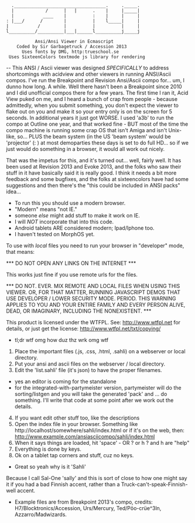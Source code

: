       .___________________________________.     ._____.
      |            /      |   |      .    |     |_____|
      |           ____    |          :    |     |     |
    : |___/      /        |          |    l_____|     |
    |           /         |          |          |     |
    l__________/__________|___|______l__________j_____j

               Ansi/Ansi Viewer in Ecmascript
        Coded by Sir Garbagetruck / Accession 2013
          Uses fonts by DMG, http:trueschool.se
     Uses SixteenColors textmode js library for rendering
--
This ANSI / Ascii viewer was designed _SPECIFICALLY_ to
address shortcomings with acidview and other viewers in
running ANSI/Ascii compos.  I've run the Breakpoint and
Revision Ansi/Ascii compo for... um, I dunno how long.
A while. Well there hasn't been a Breakpoint since 2010
and I did unofficial compos there for a few years.  The
first time I ran it, Acid View puked on me, and I heard
a bunch of crap from people - because admittedly, when
you submit something, you don't expect the viewer to
flake out on you and make it so your entry only is on
the screen for 5 seconds.  In additional years it just
got WORSE.  I used 'a3b' to run the compo at Outline
one year, and that worked fine - BUT most of the time
the compo machine is running some crap OS that isn't
Amiga and isn't Unix-like, so... PLUS the beam system
(in the US 'beam system' would be 'projector' (:  )
at most demoparties these days is set to do full HD...
so if we just would do something in a browser, it would
all work out nicely.

That was the impetus for this, and it's turned out...
well, fairly well.  It has been used at Revision 2013
and Evoke 2013, and the folks who saw their stuff in
it have basically said it is really good.  I think it
needs a bit more feedback and some bugfixes, and the
folks at sixteencolors have had some suggestions and
then there's the "this could be included in ANSI packs"
idea...

* To run this you should use a modern browser.
* "Modern" means "not IE."
* someone _else_ might add stuff to make it work on IE.
* I will _NOT_ incorporate that into this code.
* Android tablets ARE considered modern; Ipad/Iphone too.
* I haven't tested on MorphOS yet.

To use with _local_ files you need to run your browser
in "developer" mode, that means:

   *** DO NOT OPEN ANY LINKS ON THE INTERNET ***
   
This works just fine if you use remote urls for the files.

  *** DO NOT. EVER. MIX REMOTE AND LOCAL FILES
      WHEN USING THIS VIEWER. OR, FOR THAT MATTER,
      RUNNING JAVASCRIPT DEMOS THAT USE DEVELOPER /
      LOWER SECURITY MODE. PERIOD. THIS WARNING
      APPLIES TO YOU AND YOUR ENTIRE FAMILY AND
      EVERY PERSON ALIVE, DEAD, OR IMAGINARY,
      INCLUDING THE NONEXISTENT.               ***
      
This product is licensed under the WTFPL.  See:
             http://www.wtfpl.net
for details, or just get the license:
        http://www.wtfpl.net/txt/copying/

 * tl;dr wtf omg how duz thz wrk omg wtf
 
1. Place the important files (.js, .css, .html, .sahli) on a webserver or local directory.
2. Put your ansi and ascii files on the webserver / local directory.
3. Edit the 'list.sahli' file (it's json) to have
  the proper filenames.
  * yes an editor is coming for the standalone
  * for the integrated-with-partymeister version,
  partymeister will do the sorting/listgen and you
  will take the generated 'pack' and ... do something.
  I'll write that code at some point after we work out
  the details.
4. If you want edit other stuff too, like the descriptions
5. Open the index file in your browser. Something like
    http://localhost/somewhere/sahli/index.html
or if it's on the web, then:
    http://www.example.com/ansiasciicompo/sahli/index.html
6. When it says things are loaded, hit 'space' - OR ? or h
   ? and h are "help"
7. Everything is done by keys.
8. Ok on a tablet tap corners and stuff, cuz no keys.

- Great so yeah why is it 'Sahli'

Because I call Sal-One 'sally' and this is sort of close to
how one might say it if you had a bad Finnish accent, rather
than a Truck-can't-speak-Finnish-well accent.

- Example files are from Breakpoint 2013's compo, credits:
H7/Blocktronics/Accession, Urs/Mercury, Ted/Pöo-crüe^3ln,
Azzarro/Madwizards.
